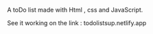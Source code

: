 A toDo list made with Html , css and JavaScript.

See it working on the link : todolistsup.netlify.app

